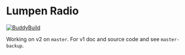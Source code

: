 # Lumpen Radio

[![BuddyBuild](https://dashboard.buddybuild.com/api/statusImage?appID=57b7b08f03ae620100054e88&branch=master&build=latest)](https://dashboard.buddybuild.com/apps/57b7b08f03ae620100054e88/build/latest)

Working on v2 on `master`. For v1 doc and source code and see `master-backup`.
